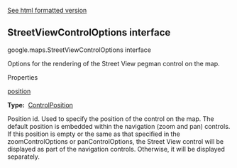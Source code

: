 [See html formatted version](https://huasofoundries.github.io/google-maps-documentation/StreetViewControlOptions.html)


StreetViewControlOptions interface
----------------------------------

google.maps.StreetViewControlOptions interface

Options for the rendering of the Street View pegman control on the map.

Properties

[position](#StreetViewControlOptions.position)

**Type:**  [ControlPosition](ControlPosition.md)

Position id. Used to specify the position of the control on the map. The default position is embedded within the navigation (zoom and pan) controls. If this position is empty or the same as that specified in the zoomControlOptions or panControlOptions, the Street View control will be displayed as part of the navigation controls. Otherwise, it will be displayed separately.